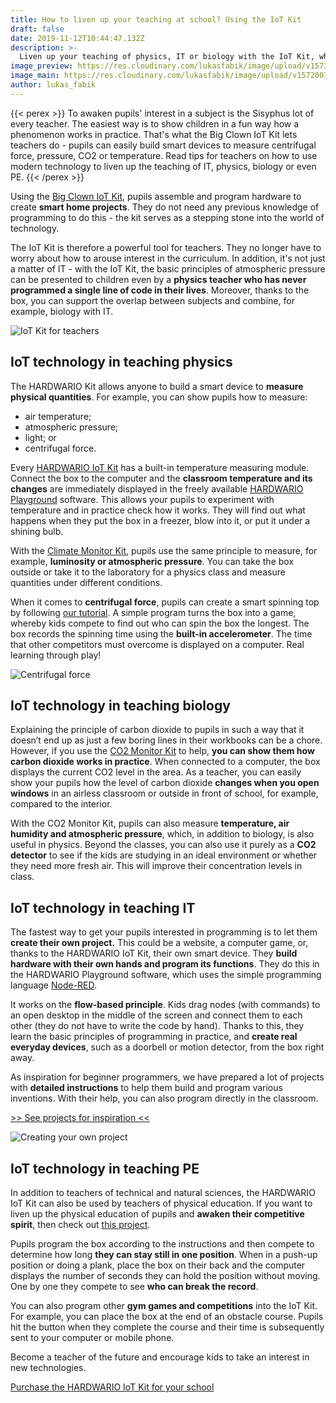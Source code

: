 ```yaml
---
title: How to liven up your teaching at school? Using the IoT Kit
draft: false
date: 2019-11-12T10:44:47.132Z
description: >-
  Liven up your teaching of physics, IT or biology with the IoT Kit, which enables kids to program their own smart devices. We will advise you on how to do it.
image_preview: https://res.cloudinary.com/lukasfabik/image/upload/v1573641194/blog/Workshop_01.png
image_main: https://res.cloudinary.com/lukasfabik/image/upload/v1572007998/blog/iot-course_full.png
author: lukas_fabik
---
```


{{< perex >}}
To awaken pupils' interest in a subject is the Sisyphus lot of every teacher. The easiest way is to show children in a fun way how a phenomenon works in practice. That's what the Big Clown IoT Kit lets teachers do - pupils can easily build smart devices to measure centrifugal force, pressure, CO2 or temperature. Read tips for teachers on how to use modern technology to liven up the teaching of IT, physics, biology or even PE.
{{< /perex >}}

Using the [Big Clown IoT Kit](/education/), pupils assemble and program hardware to create **smart home projects**. They do not need any previous knowledge of programming to do this - the kit serves as a stepping stone into the world of technology.

The IoT Kit is therefore a powerful tool for teachers. They no longer have to worry about how to arouse interest in the curriculum. In addition, it's not just a matter of IT - with the IoT Kit, the basic principles of atmospheric pressure can be presented to children even by a **physics teacher who has never programmed a single line of code in their lives**. Moreover, thanks to the box, you can support the overlap between subjects and combine, for example, biology with IT.

![IoT Kit for teachers](https://res.cloudinary.com/lukasfabik/image/upload/v1572972229/blog/Workshop_04_1.png)

## IoT technology in teaching physics

The HARDWARIO Kit allows anyone to build a smart device to **measure physical quantities**. For example, you can show pupils how to measure:

* air temperature;
* atmospheric pressure;
* light; or
* centrifugal force.

Every [HARDWARIO IoT Kit](https://shop.hardwario.com/kits/) has a built-in temperature measuring module. Connect the box to the computer and the **classroom temperature and its changes** are immediately displayed in the freely available [HARDWARIO Playground](/academy/what-is-bigclown-playground/) software. This allows your pupils to experiment with temperature and in practice check how it works. They will find out what happens when they put the box in a freezer, blow into it, or put it under a shining bulb.

With the [Climate Monitor Kit](https://shop.hardwario.com/climate-monitor-kit/), pupils use the same principle to measure, for example, **luminosity or atmospheric pressure**. You can take the box outside or take it to the laboratory for a physics class and measure quantities under different conditions.

When it comes to **centrifugal force**, pupils can create a smart spinning top by following [our tutorial](/projects/highest-centrifugal-force/). A simple program turns the box into a game, whereby kids compete to find out who can spin the box the longest. The box records the spinning time using the **built-in accelerometer**. The time that other competitors must overcome is displayed on a computer. Real learning through play!



![Centrifugal force](https://res.cloudinary.com/lukasfabik/image/upload/v1572972391/blog/Workshop_07.png)

## IoT technology in teaching biology

Explaining the principle of carbon dioxide to pupils in such a way that it doesn’t end up as just a few boring lines in their workbooks can be a chore. However, if you use the [CO2 Monitor Kit](https://shop.hardwario.com/co2-monitor-kit/) to help, **you can show them how carbon dioxide works in practice**. When connected to a computer, the box displays the current CO2 level in the area. As a teacher, you can easily show your pupils how the level of carbon dioxide **changes when you open windows** in an airless classroom or outside in front of school, for example, compared to the interior.

With the CO2 Monitor Kit, pupils can also measure **temperature, air humidity and atmospheric pressure**, which, in addition to biology, is also useful in physics. Beyond the classes, you can also use it purely as a **CO2 detector** to see if the kids are studying in an ideal environment or whether they need more fresh air. This will improve their concentration levels in class.

## IoT technology in teaching IT

The fastest way to get your pupils interested in programming is to let them **create their own project.** This could be a website, a computer game, or, thanks to the HARDWARIO IoT Kit, their own smart device. They **build hardware with their own hands and program its functions**. They do this in the HARDWARIO Playground software, which uses the simple programming language [Node-RED](/academy/what-is-node-red/).

It works on the **flow-based principle**. Kids drag nodes (with commands) to an open desktop in the middle of the screen and connect them to each other (they do not have to write the code by hand). Thanks to this, they learn the basic principles of programming in practice, and **create real everyday devices**, such as a doorbell or motion detector, from the box right away.

As inspiration for beginner programmers, we have prepared a lot of projects with **detailed instructions** to help them build and program various inventions. With their help, you can also program directly in the classroom.

[>> See projects for inspiration <<](/projects/)

![Creating your own project](https://res.cloudinary.com/lukasfabik/image/upload/v1572972241/blog/Workshop_05.png)

## IoT technology in teaching PE

In addition to teachers of technical and natural sciences, the HARDWARIO IoT Kit can also be used by teachers of physical education. If you want to liven up the physical education of pupils and **awaken their competitive spirit**, then check out [this project](/projects/kung-fu-master/).

Pupils program the box according to the instructions and then compete to determine how long **they can stay still in one position**. When in a push-up position or doing a plank, place the box on their back and the computer displays the number of seconds they can hold the position without moving. One by one they compete to see **who can break the record**.

You can also program other **gym games and competitions** into the IoT Kit. For example, you can place the box at the end of an obstacle course. Pupils hit the button when they complete the course and their time is subsequently sent to your computer or mobile phone.

Become a teacher of the future and encourage kids to take an interest in new technologies.

[Purchase the HARDWARIO IoT Kit for your school ](/education/)
